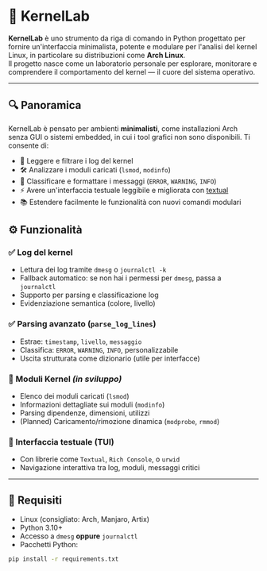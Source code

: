 # 🧠 KernelLab 

**KernelLab** è uno strumento da riga di comando in Python progettato per fornire un'interfaccia minimalista, potente e modulare per l'analisi del kernel Linux, in particolare su distribuzioni come **Arch Linux**.  
Il progetto nasce come un laboratorio personale per esplorare, monitorare e comprendere il comportamento del kernel — il cuore del sistema operativo.

---

## 🔍 Panoramica

KernelLab è pensato per ambienti **minimalisti**, come installazioni Arch senza GUI o sistemi embedded, in cui i tool grafici non sono disponibili. Ti consente di:

- 🧾 Leggere e filtrare i log del kernel
- 🛠 Analizzare i moduli caricati (`lsmod`, `modinfo`)
- 🧠 Classificare e formattare i messaggi (`ERROR`, `WARNING`, `INFO`)
- ⚡ Avere un'interfaccia testuale leggibile e migliorata con [textual](https://textual.textualize.io/)
- 📚 Estendere facilmente le funzionalità con nuovi comandi modulari



## ⚙️ Funzionalità

### ✅ Log del kernel
- Lettura dei log tramite `dmesg` o `journalctl -k`
- Fallback automatico: se non hai i permessi per `dmesg`, passa a `journalctl`
- Supporto per parsing e classificazione log
- Evidenziazione semantica (colore, livello)

### ✅ Parsing avanzato (`parse_log_lines`)
- Estrae: `timestamp`, `livello`, `messaggio`
- Classifica: `ERROR`, `WARNING`, `INFO`, personalizzabile
- Uscita strutturata come dizionario (utile per interfacce)

### 🚧 Moduli Kernel *(in sviluppo)*
- Elenco dei moduli caricati (`lsmod`)
- Informazioni dettagliate sui moduli (`modinfo`)
- Parsing dipendenze, dimensioni, utilizzi
- (Planned) Caricamento/rimozione dinamica (`modprobe`, `rmmod`)

### 🧪 Interfaccia testuale (TUI)
- Con librerie come `Textual`, `Rich Console`, o `urwid`
- Navigazione interattiva tra log, moduli, messaggi critici

---

## 🐍 Requisiti

- Linux (consigliato: Arch, Manjaro, Artix)
- Python 3.10+
- Accesso a `dmesg` **oppure** `journalctl`
- Pacchetti Python:

```bash
pip install -r requirements.txt
